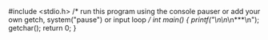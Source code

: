 #include <stdio.h>
/* run this program using the console pauser or add your own getch, system("pause") or input loop */
int main() 
{
	printf("***\n*\n*\n***\n");
	getchar();
	return 0;
}
